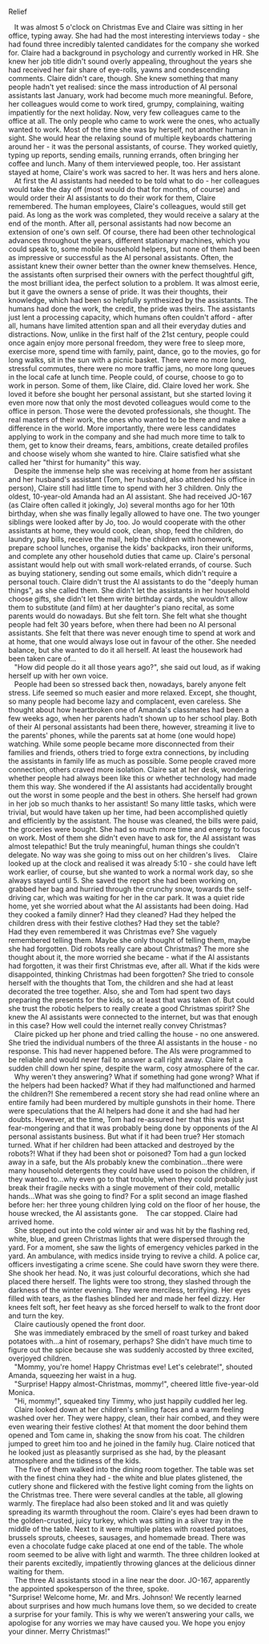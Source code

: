 Relief

&nbsp;&nbsp;&nbsp;It was almost 5 o'clock on Christmas Eve and Claire was sitting in her office, typing away. She had had the most interesting interviews today - she had found three incredibly talented candidates for the company she worked for. Claire had a background in psychology and currently worked in HR. She knew her job title didn't sound overly appealing, throughout the years she had received her fair share of eye-rolls, yawns and condescending comments. Claire didn't care, though. She knew something that many people hadn't yet realised: since the mass introduction of AI personal assistants last January, work had become much more meaningful. Before, her colleagues would come to work tired, grumpy, complaining, waiting impatiently for the next holiday. Now, very few colleagues came to the office at all. The only people who came to work were the ones, who actually wanted to work. Most of the time she was by herself, not another human in sight. She would hear the relaxing sound of multiple keyboards chattering around her - it was the personal assistants, of course. They worked quietly, typing up reports, sending emails, running errands, often bringing her coffee and lunch. Many of them interviewed people, too. Her assistant stayed at home, Claire's work was sacred to her. It was hers and hers alone.  
&nbsp;&nbsp;&nbsp;At first the AI assistants had needed to be told what to do - her colleagues would take the day off (most would do that for months, of course) and would order their AI assistants to do their work for them, Claire remembered. The human employees, Claire's colleagues, would still get paid. As long as the work was completed, they would receive a salary at the end of the month. After all, personal assistants had now become an extension of one's own self. Of course, there had been other technological advances throughout the years, different stationary machines, which you could speak to, some mobile household helpers, but none of them had been as impressive or successful as the AI personal assistants. Often, the assistant knew their owner better than the owner knew themselves. Hence, the assistants often surprised their owners with the perfect thoughtful gift, the most brilliant idea, the perfect solution to a problem. It was almost eerie, but it gave the owners a sense of pride. It was their thoughts, their knowledge, which had been so helpfully synthesized by the assistants. The humans had done the work, the credit, the pride was theirs. The assistants just lent a processing capacity, which humans often couldn't afford - after all, humans have limited attention span and all their everyday duties and distractions. Now, unlike in the first half of the 21st century, people could once again enjoy more personal freedom, they were free to sleep more, exercise more, spend time with family, paint, dance, go to the movies, go for long walks, sit in the sun with a picnic basket. There were no more long, stressful commutes, there were no more traffic jams, no more long queues in the local cafe at lunch time. People could, of course, choose to go to work in person. Some of them, like Claire, did. Claire loved her work. She loved it before she bought her personal assistant, but she started loving it even more now that only the most devoted colleagues would come to the office in person. Those were the devoted professionals, she thought. The real masters of their work, the ones who wanted to be there and make a difference in the world. More importantly, there were less candidates applying to work in the company and she had much more time to talk to them, get to know their dreams, fears, ambitions, create detailed profiles and choose wisely whom she wanted to hire. Claire satisfied what she called her "thirst for humanity" this way.  
&nbsp;&nbsp;&nbsp;Despite the immense help she was receiving at home from her assistant and her husband's assistant (Tom, her husband, also attended his office in person), Claire still had little time to spend with her 3 children. Only the oldest, 10-year-old Amanda had an AI assistant. She had received JO-167 (as Claire often called it jokingly, Jo) several months ago for her 10th birthday, when she was finally legally allowed to have one. The two younger siblings were looked after by Jo, too. Jo would cooperate with the other assistants at home, they would cook, clean, shop, feed the children, do laundry, pay bills, receive the mail, help the children with homework, prepare school lunches, organise the kids' backpacks, iron their uniforms, and complete any other household duties that came up. Claire's personal assistant would help out with small work-related errands, of course. Such as buying stationery, sending out some emails, which didn't require a personal touch. Claire didn't trust the AI assistants to do the "deeply human things", as she called them. She didn't let the assistants in her household choose gifts, she didn't let them write birthday cards, she wouldn’t allow  them to substitute (and film) at her daughter's piano recital, as some parents would do nowadays. But she felt torn. She felt what she thought people had felt 30 years before, when there had been no AI personal assistants. She felt that there was never enough time to spend at work and at home, that one would always lose out in favour of the other. She needed balance, but she wanted to do it all herself. At least the housework had been taken care of...  
&nbsp;&nbsp;&nbsp;"How did people do it all those years ago?", she said out loud, as if waking herself up with her own voice.  
&nbsp;&nbsp;&nbsp;People had been so stressed back then, nowadays, barely anyone felt stress. Life seemed so much easier and more relaxed. Except, she thought, so many people had become lazy and complacent, even careless. She thought about how heartbroken one of Amanda's classmates had been a few weeks ago, when her parents hadn't shown up to her school play. Both of their AI personal assistants had been there, however, streaming it live to the parents' phones, while the parents sat at home (one would hope) watching. While some people became more disconnected from their families and friends, others tried to forge extra connections, by including the assistants in family life as much as possible. Some people craved more connection, others craved more isolation. Claire sat at her desk, wondering whether people had always been like this or whether technology had made them this way. She wondered if the AI assistants had accidentally brought out the worst in some people and the best in others. She herself had grown in her job so much thanks to her assistant! So many little tasks, which were trivial, but would have taken up her time, had been accomplished quietly and efficiently by the assistant. The house was cleaned, the bills were paid, the groceries were bought. She had so much more time and energy to focus on work. Most of them she didn't even have to ask for, the AI assistant was almost telepathic! But the truly meaningful, human things she couldn't delegate. No way was she going to miss out on her children's lives. 
&nbsp;&nbsp;&nbsp;Claire looked up at the clock and realised it was already 5:10 - she could have left work earlier, of course, but she wanted to work a normal work day, so she always stayed until 5. She saved the report she had been working on, grabbed her bag and hurried through the crunchy snow, towards the self-driving car, which was waiting for her in the car park. It was a quiet ride home, yet she worried about what the AI assistants had been doing. Had they cooked a family dinner? Had they cleaned? Had they helped the children dress with their festive clothes? Had they set the table?   
Had they even remembered it was Christmas eve? She vaguely remembered telling them. Maybe she only thought of telling them, maybe she had forgotten. Did robots really care about Christmas? The more she thought about it, the more worried she became - what if the AI assistants had forgotten, it was their first Christmas eve, after all. What if the kids were disappointed, thinking Christmas had been forgotten? She tried to console herself with the thoughts that Tom, the children and she had  at least decorated the tree together. Also, she and Tom had spent two days preparing the presents for the kids, so at least that was taken of. But could she trust the robotic helpers to really create a good Christmas spirit? She knew the AI assistants were connected to the internet, but was that enough in this case? How well could the internet really convey Christmas?  
 &nbsp;&nbsp;&nbsp;Claire picked up her phone and tried calling the house - no one answered. She tried the individual numbers of the three AI assistants in the house - no response. This had never happened before. The AIs were programmed to be reliable and would never fail to answer a call right away. Claire felt a sudden chill down her spine, despite the warm, cosy atmosphere of the car.   
&nbsp;&nbsp;&nbsp;Why weren't they answering? What if something had gone wrong? What if the helpers had been hacked? What if they had malfunctioned and harmed the children?! She remembered a recent story she had read online where an entire family had been murdered by multiple gunshots in their home. There were speculations that the AI helpers had done it and she had had her doubts. However, at the time, Tom had re-assured her that this was just fear-mongering and that it was probably being done by opponents of the AI personal assistants business. But what if it had been true? Her stomach turned. What if her children had been attacked and destroyed by the robots?! What if they had been shot or poisoned? Tom had a gun locked away in a safe, but the AIs probably knew the combination...there were many household detergents they could have used to poison the children, if they wanted to...why even go to that trouble, when they could probably just break their fragile necks with a single movement of their cold, metallic hands...What was she going to find? For a split second an image flashed before her: her three young children  lying cold on the floor of her house, the house wrecked, the AI assistants gone. 
&nbsp;&nbsp;&nbsp;The car stopped. Claire had arrived home.   
&nbsp;&nbsp;&nbsp;She stepped out into the cold winter air and was hit by the flashing red, white, blue, and green Christmas lights that were dispersed through the yard. For a moment, she saw the lights of emergency vehicles parked in the yard. An ambulance, with medics inside trying to revive a child. A police car, officers investigating a crime scene. She could have sworn they were there. She shook her head. No, it was just colourful decorations, which she had placed there herself. The lights were too strong, they slashed through the darkness of the winter evening. They were merciless, terrifying. Her eyes filled with tears, as the flashes blinded her and made her feel dizzy. Her knees felt soft, her feet heavy as she forced herself to walk to the front door and turn the key.  
&nbsp;&nbsp;&nbsp;Claire cautiously opened the front door.   
&nbsp;&nbsp;&nbsp;She was immediately embraced by the smell of roast turkey and baked potatoes with...a hint of rosemary, perhaps? She didn't have much time to figure out the spice because she was suddenly accosted by three excited, overjoyed children.   
&nbsp;&nbsp;&nbsp;"Mommy, you're home! Happy Christmas eve! Let's celebrate!", shouted Amanda, squeezing her waist in a hug.  
&nbsp;&nbsp;&nbsp;"Surprise! Happy almost-Christmas, mommy!", cheered little five-year-old Monica.  
&nbsp;&nbsp;&nbsp;"Hi, mommy!", squeaked tiny Timmy, who just happily cuddled her leg.  
&nbsp;&nbsp;&nbsp;Claire looked down at her children's smiling faces and a warm feeling washed over her. They were happy, clean, their hair combed, and they were even wearing their festive clothes! At that moment the door behind them opened and Tom came in, shaking the snow from his coat. The children jumped to greet him too and he joined in the family hug. Claire noticed that he looked just as pleasantly surprised as she had, by the pleasant atmosphere and the tidiness of the kids.   
&nbsp;&nbsp;&nbsp;The five of them walked into the dining room together. The table was set with the finest china they had - the white and blue plates glistened, the cutlery shone and flickered with the festive light coming from the lights on the Christmas tree. There were several candles at the table, all glowing warmly. The fireplace had also been stoked and lit and was quietly spreading its warmth throughout the room. Claire's eyes had been drawn to the golden-crusted, juicy turkey, which was sitting in a silver tray in the middle of the table. Next to it were multiple plates with roasted potatoes, brussels sprouts, cheeses, sausages, and homemade bread. There was even a chocolate fudge cake placed at one end of the table. The whole room seemed to be alive with light and warmth. The three children looked at their parents excitedly, impatiently throwing glances at the delicious dinner waiting for them.  
&nbsp;&nbsp;&nbsp;The three AI assistants stood in a line near the door. JO-167, apparently the appointed spokesperson of the three, spoke.  
"Surprise! Welcome home, Mr. and Mrs. Johnson! We recently learned about surprises and how much humans love them, so we decided to create a surprise for your family. This is why we weren’t answering your calls, we apologise for any worries we may have caused you. We hope you enjoy your dinner. Merry Christmas!"  


